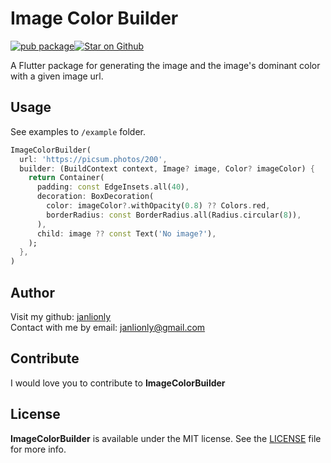 # Image Color Builder

[![pub package](https://img.shields.io/pub/v/image_color_builder.svg)](https://pub.dartlang.org/packages/image_color_builder)<a href="https://github.com/janlionly/flutter_image_color_builder"><img src="https://img.shields.io/github/stars/janlionly/flutter_image_color_builder.svg?style=flat&logo=github&colorB=deeppink&label=stars" alt="Star on Github"></a>

A Flutter package for generating the image and the image's dominant color with a given image url.

## Usage

See examples to `/example` folder.

```dart
ImageColorBuilder(
  url: 'https://picsum.photos/200',
  builder: (BuildContext context, Image? image, Color? imageColor) {
    return Container(
      padding: const EdgeInsets.all(40),
      decoration: BoxDecoration(
        color: imageColor?.withOpacity(0.8) ?? Colors.red,
        borderRadius: const BorderRadius.all(Radius.circular(8)),
      ),
      child: image ?? const Text('No image?'),
    );
  },
)
```

## Author

Visit my github: [janlionly](https://github.com/janlionly)<br>
Contact with me by email: janlionly@gmail.com

## Contribute
I would love you to contribute to **ImageColorBuilder**

## License
**ImageColorBuilder** is available under the MIT license. See the [LICENSE](https://github.com/janlionly/flutter_image_color_builder/blob/master/LICENSE) file for more info.
